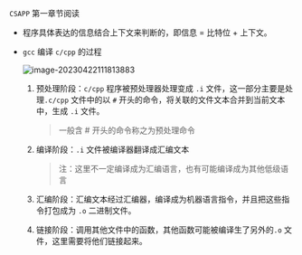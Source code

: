 `CSAPP` 第一章节阅读

- 程序具体表达的信息结合上下文来判断的，即信息 = 比特位 + 上下文。

- `gcc` 编译 `c/cpp` 的过程

	![image-20230422111813883](https://typra-pictures.oss-cn-beijing.aliyuncs.com/imgs/image-20230422111813883.png)

	1. 预处理阶段：`c/cpp` 程序被预处理器处理变成 `.i` 文件，这一部分主要是处理`.c/cpp` 文件中的以 `#` 开头的命令，将关联的文件文本合并到当前文本中，生成 `.i` 文件。

		> 一般含 # 开头的命令称之为预处理命令

	2. 编译阶段：`.i` 文件被编译器翻译成汇编文本

		> 注：这里不一定编译成为汇编语言，也有可能编译成为其他低级语言

	3. 汇编阶段：汇编文本经过汇编器，编译成为机器语言指令，并且把这些指令打包成为 `.o` 二进制文件。

	4. 链接阶段：调用其他文件中的函数，其他函数可能被编译生了另外的`.o` 文件，这里需要将他们链接起来。